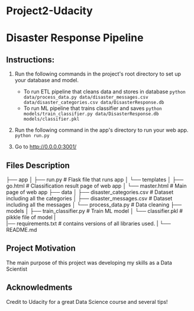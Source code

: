 # Project2-Udacity
# Disaster Response Pipeline

## Instructions:
1. Run the following commands in the project's root directory to set up your database and model.

    - To run ETL pipeline that cleans data and stores in database
        `python data/process_data.py data/disaster_messages.csv data/disaster_categories.csv data/DisasterResponse.db`
    - To run ML pipeline that trains classifier and saves
        `python models/train_classifier.py data/DisasterResponse.db models/classifier.pkl`

2. Run the following command in the app's directory to run your web app.
    `python run.py`

3. Go to http://0.0.0.0:3001/

## Files Description
├── app
│   ├── run.py                           # Flask file that runs app
│   └── templates
│       ├── go.html                      # Classification result page of web app
│       └── master.html                  # Main page of web app
├── data
│   ├── disaster_categories.csv          # Dataset including all the categories
│   ├── disaster_messages.csv            # Dataset including all the messages
│   └── process_data.py                  # Data cleaning
├── models
│   ├── train_classifier.py              # Train ML model
│   └── classifier.pkl                   # pikkle file of model
|   
|── requirements.txt                     # contains versions of all libraries used.
|
└── README.md

## Project Motivation
The main purpose of this project was developing my skills as a Data Scientist



## Acknowledments
Credit to Udacity for a great Data Science course and several tips!


